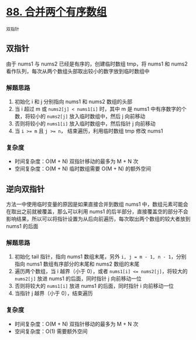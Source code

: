 # [88. 合并两个有序数组](https://leetcode-cn.com/problems/merge-sorted-array/solution/he-bing-liang-ge-you-xu-shu-zu-by-leetco-rrb0/)

`双指针`

## 双指针

由于 nums1 与 nums2 已经是有序的，创建临时数组 tmp，将 nums1 和 nums2 看作队列，每次从两个数组头部取出较小的数字放到临时数组中

### 解题思路

1. 初始化 i 和 j 分别指向 nums1 和 nums2 数组的头部
2. 当 i 超过 m 或 `nums2[j] < nums1[i]` 时，其中 m 是 nums1 中有序数字的个数，将较小的 `nums2[j]` 放入临时数组中，然后 j 向前移动
3. 否则将较小的 `nums1[i]` 放入临时数组中，然后指针 j 向前移动
4. 当 `i >= m` 且 `j >= n`， 结束遍历，利用临时数组 tmp 修改 nums1

### 复杂度

- 时间复杂度：O(M + N) 双指针移动的最多为 M + N 次
- 空间复杂度：O(M + N) 临时数组需要 O(M + N) 的额外空间

## **逆向双指针**

方法一中使用临时变量的原因是如果直接合并到数组 nums1 中，数组元素可能会在取出之前就被覆盖，那么可以利用 nums1 的后半部分，直接覆盖空的部分不会影响结果，所以可以将指针设置为从后向前遍历，每次取出两个数组的较大者放到 nums1 的后面

### 解题思路

1. 初始化 tail 指针，指向 nums1 数组末尾，另外 `i, j = m - 1, n - 1`，分别指向 nums1 数组有序部分的末尾和 nums2 数组的末尾
2. 遍历两个数组，当 i 越界（小于 0），或者 `nums1[i] <= nums2[j]`，将较大的 `nums2[j]` 放进 nums1 的后面，同时指针 j 向前移动一位
3. 否则将较大的 `nums1[i]` 放进 nums1 的后面，同时指针 i 向前移动一位
4. 当指针 j 越界（小于 0），结束遍历

### 复杂度

- 时间复杂度：O(M + N) 双指针移动的最多为 M + N 次
- 空间复杂度：O(1) 需要额外空间
